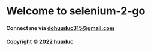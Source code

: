 # Welcome to selenium-2-go



#### Connect me via dohuuduc315@gmail.com

#### Copyright &#169; 2022 huuduc